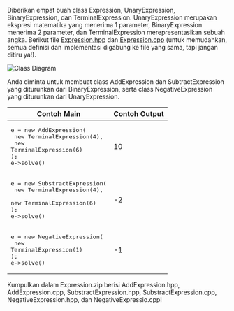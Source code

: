 Diberikan empat buah class Expression, UnaryExpression, BinaryExpression, dan TerminalExpression. UnaryExpression merupakan ekspresi matematika yang menerima 1 parameter, BinaryExpression menerima 2 parameter, dan TerminalExpression merepresentasikan sebuah angka. Berikut file [Expression.hpp](Expression.hpp) dan [Expression.cpp](Expression.cpp) (untuk memudahkan, semua definisi dan implementasi digabung ke file yang sama, tapi jangan ditiru ya!).

![Class Diagram](ClassDiagram.jpg)

Anda diminta untuk membuat class AddExpression dan SubtractExpression yang diturunkan dari BinaryExpression, serta class NegativeExpression yang diturunkan dari UnaryExpression.

| Contoh Main | Contoh Output |
| ------ | ------ |
|<pre>e = new AddExpression(<br>  new TerminalExpression(4),<br>  new TerminalExpression(6)<br>);<br>e->solve()</pre>|10|
|<pre>e = new SubstractExpression(<br>  new TerminalExpression(4),<br>  new TerminalExpression(6)<br>);<br>e->solve()</pre>|-2|
|<pre>e = new NegativeExpression(<br>  new TerminalExpression(1)<br>);<br>e->solve()</pre>|-1|

Kumpulkan dalam Expression.zip berisi AddExpression.hpp, AddExpression.cpp, SubstractExpression.hpp, SubstractExpression.cpp, NegativeExpression.hpp, dan NegativeExpressio.cpp!
